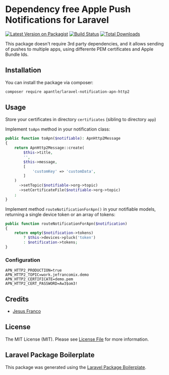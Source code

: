 # Dependency free Apple Push Notifications for Laravel

[![Latest Version on Packagist](https://img.shields.io/packagist/v/apantle/laravel-notification-apn-http2.svg?style=flat-square)](https://packagist.org/packages/apantle/laravel-notification-apn-http2)
[![Build Status](https://img.shields.io/travis/apantle/laravel-notification-apn-http2/master.svg?style=flat-square)](https://travis-ci.org/apantle/laravel-notification-apn-http2)
[![Total Downloads](https://img.shields.io/packagist/dt/apantle/laravel-notification-apn-http2.svg?style=flat-square)](https://packagist.org/packages/apantle/laravel-notification-apn-http2)

This package doesn't require 3rd party dependencies, and it allows
sending of pushes to multiple apps, using differente PEM
certificates and Apple Bundle Ids.

## Installation

You can install the package via composer:

```bash
composer require apantle/laravel-notification-apn-http2
```

## Usage

Store your certificates in directory `certificates`
(sibling to directory `app`)

Implement `toApn` method in your notification class:

```php
public function toApn($notifiable): ApnHttp2Message
{
    return ApnHttp2Message::create(
        $this->title,
        '',
        $this->message,
        [
            'customKey' => 'customData',
        ]
    )
      ->setTopic($notifiable->org->topic)
      ->setCertificateFile($notifiable->org->topic)
    ;
}
```

Implement method `routeNotificationForApn()` in your notifiable models, 
returning a single device token or an array of tokens:

```php
public function routeNotificationForApn($notification)
{
    return empty($notification->tokens)
        ? $this->devices->pluck('token')
        : $notification->tokens;
}
```

### Configuration

``` env
APN_HTTP2_PRODUCTION=true
APN_HTTP2_TOPIC=work.jefrancomix.demo
APN_HTTP2_CERTIFICATE=demo.pem
APN_HTTP2_CERT_PASSWORD=Aw3$om3!
```

## Credits

- [Jesus Franco](https://github.com/apantle)

## License

The MIT License (MIT). Please see [License File](LICENSE.md) for more information.

## Laravel Package Boilerplate

This package was generated using the [Laravel Package Boilerplate](https://laravelpackageboilerplate.com).
